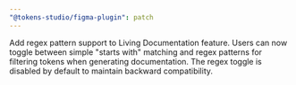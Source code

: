 ```yaml
---
"@tokens-studio/figma-plugin": patch
---
```


Add regex pattern support to Living Documentation feature. Users can now toggle between simple "starts with" matching and regex patterns for filtering tokens when generating documentation. The regex toggle is disabled by default to maintain backward compatibility.